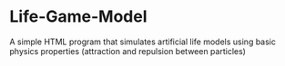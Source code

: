 # Life-Game-Model
A simple HTML program that simulates artificial life models using basic physics properties (attraction and repulsion between particles)
